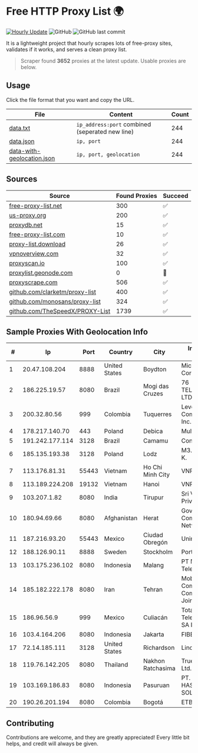 
# Free HTTP Proxy List 🌍

[![Hourly Update](https://github.com/mertguvencli/http-proxy-list/actions/workflows/main.yml/badge.svg?branch=main)](https://github.com/mertguvencli/http-proxy-list/actions/workflows/main.yml)
![GitHub](https://img.shields.io/github/license/mertguvencli/http-proxy-list)
![GitHub last commit](https://img.shields.io/github/last-commit/mertguvencli/http-proxy-list)

It is a lightweight project that hourly scrapes lots of free-proxy sites, validates if it works, and serves a clean proxy list.


> Scraper found **3652** proxies at the latest update. Usable proxies are below.

## Usage

Click the file format that you want and copy the URL.


|File|Content|Count|
|----|-------|-----|
|[data.txt](https://raw.githubusercontent.com/mertguvencli/http-proxy-list/main/proxy-list/data.txt)|`ip_address:port` combined (seperated new line)|244|
|[data.json](https://raw.githubusercontent.com/mertguvencli/http-proxy-list/main/proxy-list/data.json)|`ip, port`|244|
|[data-with-geolocation.json](https://raw.githubusercontent.com/mertguvencli/http-proxy-list/main/proxy-list/data-with-geolocation.json)|`ip, port, geolocation`|244|

## Sources

|Source|Found Proxies|Succeed|
|------|-------------|-------|
|[free-proxy-list.net](https://free-proxy-list.net)|300|✅|
|[us-proxy.org](https://www.us-proxy.org)|200|✅|
|[proxydb.net](http://proxydb.net)|15|✅|
|[free-proxy-list.com](https://free-proxy-list.com/?page=&port=&type%5B%5D=http&type%5B%5D=https&up_time=0&search=Search)|10|✅|
|[proxy-list.download](https://www.proxy-list.download/HTTP)|26|✅|
|[vpnoverview.com](https://vpnoverview.com/privacy/anonymous-browsing/free-proxy-servers)|32|✅|
|[proxyscan.io](https://www.proxyscan.io)|100|✅|
|[proxylist.geonode.com](https://proxylist.geonode.com/api/proxy-list?limit=300&page=1&sort_by=lastChecked&sort_type=desc&protocols=http,https)|0|🚫|
|[proxyscrape.com](https://api.proxyscrape.com/v2/?request=displayproxies&protocol=http&timeout=10000&country=all&ssl=all&anonymity=all)|506|✅|
|[github.com/clarketm/proxy-list](https://raw.githubusercontent.com/clarketm/proxy-list/master/proxy-list-raw.txt)|400|✅|
|[github.com/monosans/proxy-list](https://raw.githubusercontent.com/monosans/proxy-list/main/proxies/http.txt)|324|✅|
|[github.com/TheSpeedX/PROXY-List](https://raw.githubusercontent.com/TheSpeedX/PROXY-List/master/http.txt)|1739|✅|


## Sample Proxies With Geolocation Info

|#|Ip|Port|Country|City|Internet Service Provider|
|-|--|----|-------|----|-------------------------|
|1|20.47.108.204|8888|United States|Boydton|Microsoft Corporation|
|2|186.225.19.57|8080|Brazil|Mogi das Cruzes|76 TELECOMUNICAÇÃO LTDA|
|3|200.32.80.56|999|Colombia|Tuquerres|Level 3 Communications, Inc.|
|4|178.217.140.70|443|Poland|Debica|Multinet 24 Sp. Z o.o|
|5|191.242.177.114|3128|Brazil|Camamu|Conect Telecom|
|6|185.135.193.38|3128|Poland|Lodz|M3.NET Sp. zoo Sp. K.|
|7|113.176.81.31|55443|Vietnam|Ho Chi Minh City|VNPT|
|8|113.189.224.208|19132|Vietnam|Hanoi|VNPT|
|9|103.207.1.82|8080|India|Tirupur|Sri Vari Network Private Limited|
|10|180.94.69.66|8080|Afghanistan|Herat|Government Communications Network|
|11|187.216.93.20|55443|Mexico|Ciudad Obregón|Uninet S.A. de C.V.|
|12|188.126.90.11|8888|Sweden|Stockholm|Portlane Network|
|13|103.175.236.102|8080|Indonesia|Malang|PT Marva Global Telekomunikasi|
|14|185.182.222.178|8080|Iran|Tehran|Mobin Net Communication Company (Private Joint Stock)|
|15|186.96.56.9|999|Mexico|Culiacán|Total Play Telecomunicaciones SA De CV|
|16|103.4.164.206|8080|Indonesia|Jakarta|FIBERNET|
|17|72.14.185.111|3128|United States|Richardson|Linode, LLC|
|18|119.76.142.205|8080|Thailand|Nakhon Ratchasima|True Internet Co., Ltd.|
|19|103.169.186.83|8080|Indonesia|Pasuruan|PT. PRATAMA HASTA UTAMA SOLUSINDO|
|20|190.26.201.194|8080|Colombia|Bogotá|ETB - Colombia|



## Contributing

Contributions are welcome, and they are greatly appreciated! Every
little bit helps, and credit will always be given.

